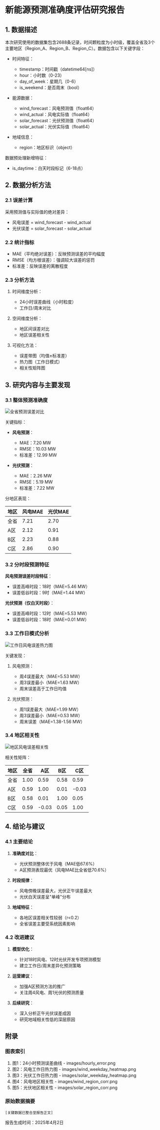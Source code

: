 # 新能源预测准确度评估研究报告

## 1. 数据描述

本次研究使用的数据集包含2688条记录，时间颗粒度为小时级，覆盖全省及3个主要地区（Region_A、Region_B、Region_C）。数据包含以下关键字段：

- 时间特征：
  - timestamp：时间戳（datetime64[ns]）
  - hour：小时数（0-23）
  - day_of_week：星期几（0-6）
  - is_weekend：是否周末（bool）

- 能源数据：
  - wind_forecast：风电预测值（float64）
  - wind_actual：风电实际值（float64）
  - solar_forecast：光伏预测值（float64） 
  - solar_actual：光伏实际值（float64）

- 地域信息：
  - region：地区标识（object）

数据预处理新增特征：
- is_daytime：白天时段标记（6-18点）

## 2. 数据分析方法

### 2.1 误差计算
采用预测值与实际值的绝对差异：
- 风电误差 = wind_forecast - wind_actual
- 光伏误差 = solar_forecast - solar_actual

### 2.2 统计指标
- MAE（平均绝对误差）：反映预测误差的平均幅度
- RMSE（均方根误差）：强调较大误差的惩罚
- 标准差：反映误差的离散程度

### 2.3 分析方法
1. 时间维度分析：
   - 24小时误差曲线（小时粒度）
   - 工作日/周末对比

2. 空间维度分析：
   - 地区间误差对比
   - 地区误差相关性

3. 可视化方法：
   - 误差带图（均值±标准差）
   - 热力图（工作日模式）
   - 相关性矩阵图

## 3. 研究内容与主要发现

### 3.1 整体预测准确度

![全省预测误差对比](images/hourly_error.png)

关键指标：
- **风电预测**：
  - MAE：7.20 MW
  - RMSE：10.03 MW
  - 标准差：12.99 MW

- **光伏预测**：
  - MAE：2.26 MW  
  - RMSE：5.19 MW
  - 标准差：7.22 MW

分地区表现：

| 地区 | 风电MAE | 光伏MAE |
|------|---------|---------|
| 全省 | 7.21    | 2.70    |
| A区 | 2.12    | 0.91    |
| B区 | 2.23    | 0.88    | 
| C区 | 2.86    | 0.90    |

### 3.2 分时段预测特征

**风电预测误差时段特征**：
- 误差高峰时段：18时（MAE=5.46 MW）
- 误差低谷时段：9时（MAE=1.44 MW）

**光伏预测（仅白天时段）**：
- 误差高峰时段：12时（MAE=5.53 MW）
- 误差低谷时段：18时（MAE=0.01 MW）

### 3.3 工作日模式分析

![工作日风电误差热力图](images/wind_weekday_heatmap.png)

关键发现：
1. 风电预测：
   - 周4误差最大（MAE=5.53 MW）
   - 周3误差最小（MAE=1.63 MW）
   - 周末误差高于工作日均值

2. 光伏预测：
   - 周1误差最大（MAE=1.99 MW）  
   - 周3误差最小（MAE=0.53 MW）
   - 周末误差（MAE=1.38-1.56 MW）

### 3.4 地区相关性

![地区风电误差相关性](images/wind_region_corr.png)

相关性矩阵：

| 地区 | 全省 | A区 | B区 | C区 |
|------|------|-----|-----|-----|
| 全省 | 1.00 | 0.59 | 0.58 | 0.59 |  
| A区 | 0.59 | 1.00 | 0.01 | -0.03 |
| B区 | 0.58 | 0.01 | 1.00 | 0.05 |
| C区 | 0.59 | -0.03 | 0.05 | 1.00 |

## 4. 结论与建议

### 4.1 主要结论

1. **准确度对比**：
   - 光伏预测整体优于风电（MAE低67.6%）
   - A区预测表现最优（风电MAE比全省低70.6%）

2. **时段规律**：
   - 风电傍晚误差最大，光伏正午误差最大
   - 光伏白天误差呈"单峰"分布

3. **地域特征**：
   - 各地区误差相关性较弱（r<0.2）
   - 全省误差主要受系统因素影响

### 4.2 改进建议

1. **模型优化**：
   - 针对18时风电、12时光伏开发专项预测模型
   - 建立工作日/周末差异化预测策略

2. **运营建议**：
   - 加强A区预测方法的推广
   - 关注周4风电、周1光伏的预测质量

3. **后续研究**：
   - 深入分析正午光伏误差成因
   - 研究地域相关性低的深层原因

## 附录

### 图表索引
1. 图1：24小时预测误差曲线 - images/hourly_error.png
2. 图2：风电工作日热力图 - images/wind_weekday_heatmap.png
3. 图3：光伏工作日热力图 - images/solar_weekday_heatmap.png  
4. 图4：风电地区相关性 - images/wind_region_corr.png
5. 图5：光伏地区相关性 - images/solar_region_corr.png

### 原始数据摘要
```
[关键数据已整合至报告正文]
```

报告生成时间：2025年4月2日
